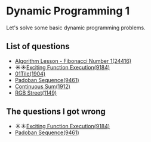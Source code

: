 Dynamic Programming 1
==========================

Let's solve some basic dynamic programming problems.

List of questions
-----------------

- [Algorithm Lesson - Fibonacci Number 1(24416)](https://github.com/yoru4890/coding_test/blob/main/baekjoon/dynamic_programming_1/24416.md)
- ☀️☀️[Exciting Function Execution(9184)](https://github.com/yoru4890/coding_test/blob/main/baekjoon/dynamic_programming_1/9184.md)
- [01Tile(1904)](https://github.com/yoru4890/coding_test/blob/main/baekjoon/dynamic_programming_1/1904.md)
- [Padoban Sequence(9461)](https://github.com/yoru4890/coding_test/blob/main/baekjoon/dynamic_programming_1/9461.md)
- [Continuous Sum(1912)](https://github.com/yoru4890/coding_test/blob/main/baekjoon/dynamic_programming_1/1912.md)
- [RGB Street(1149)](https://github.com/yoru4890/coding_test/blob/main/baekjoon/dynamic_programming_1/1149.md)


The questions I got wrong
---------------------

- ☀️☀️[Exciting Function Execution(9184)](https://github.com/yoru4890/coding_test/blob/main/baekjoon/dynamic_programming_1/9184.md)
- [Padoban Sequence(9461)](https://github.com/yoru4890/coding_test/blob/main/baekjoon/dynamic_programming_1/9461.md)
